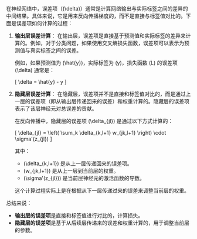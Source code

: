 在神经网络中，误差项（\(\delta\)）通常是计算网络输出与实际标签之间的差异的中间结果。具体来说，它是用来反向传播梯度的，而不是直接与标签值对比的。下面是误差项如何计算的过程：

1. **输出层误差计算**：
   在输出层，误差项是直接基于预测值和实际标签的差异来计算的。例如，对于分类问题，如果使用交叉熵损失函数，误差项可以表示为预测值与真实标签之间的误差。

   例如，如果预测值为 \(\hat{y}\)，实际标签为 \(y\)，损失函数 \(L\) 的误差项 \(\delta\) 通常是：

   \[
   \delta = \hat{y} - y
   \]

2. **隐藏层误差计算**：
   在隐藏层，误差项并不是直接和标签值对比的，而是通过上一层的误差项（即从输出层传递回来的误差）和权重计算的。隐藏层的误差项表示了该层神经元对总误差的贡献。

   在反向传播中，隐藏层的误差项 \(\delta_{jl}\) 是通过以下方式计算的：

   \[
   \delta_{jl} = \left( \sum_k \delta_{k,l+1} w_{jk,l+1} \right) \cdot \sigma'(z_{jl})
   \]

   其中：
   - \(\delta_{k,l+1}\) 是从上一层传递回来的误差项。
   - \(w_{jk,l+1}\) 是从上一层到当前层的权重。
   - \(\sigma'(z_{jl})\) 是当前层神经元的激活函数的导数。

   这个计算过程实际上是在根据从下一层传递过来的误差来调整当前层的权重。

总结来说：

- **输出层的误差项**是直接和标签值进行对比的，计算损失。
- **隐藏层的误差项**是基于从后续层传递来的误差和权重计算的，用于调整当前层的参数。
